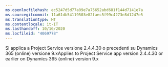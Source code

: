 ```yaml
---
ms.openlocfilehash: ec5247d5d77a09e7a75652abd681f144d7141e7a
ms.sourcegitcommit: 11a61db54119503e82faec5f99c4273e8d1247e5
ms.translationtype: HT
ms.contentlocale: it-IT
ms.lasthandoff: 10/16/2020
ms.locfileid: "4069778"
---
```

<span data-ttu-id="1844e-101">Si applica a Project Service versione 2.4.4.30 o precedenti su Dynamics 365 (online) versione 9.x</span><span class="sxs-lookup"><span data-stu-id="1844e-101">Applies to Project Service app version 2.4.4.30 or earlier on Dynamics 365 (online) version 9.x</span></span>
